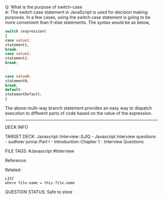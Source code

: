 Q: What is the purpose of switch-case  
A: The switch case statement in JavaScript is used for decision making purposes. In a few cases, using the switch case statement is going to be more convenient than if-else statements. The syntax would be as below,
```javascript
switch (expression)
{
case value1:
statement1;
break;
case value2:
statement2;
break;
.
.
case valueN:
statementN;
break;
default:
statementDefault;
}
```
The above multi-way branch statement provides an easy way to dispatch execution to different parts of code based on the value of the expression.
<!--ID: 1693596703057-->

---

DECK INFO

TARGET DECK: Javascript::Interview::SJIQ - Javascript interview questions - sudheer jonna::Part I - Introduction::Chapter 1 - Interview Questions

FILE TAGS: #Javascript #Interview

Reference:

Related:

```dataview
LIST
where file.name = this.file.name
```

QUESTION STATUS: Safe to store